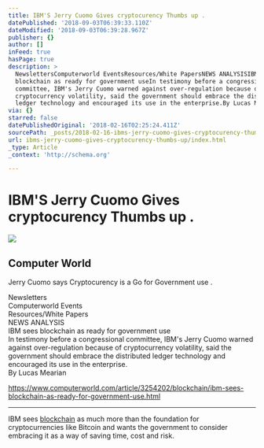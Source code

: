 ```yaml
---
title: IBM'S Jerry Cuomo Gives cryptocurency Thumbs up .
datePublished: '2018-09-03T06:39:33.110Z'
dateModified: '2018-09-03T06:39:28.967Z'
publisher: {}
author: []
inFeed: true
hasPage: true
description: >
  NewslettersComputerworld EventsResources/White PapersNEWS ANALYSISIBM sees
  blockchain as ready for government useIn testimony before a congressional
  committee, IBM's Jerry Cuomo warned against over-regulation because of
  cryptocurrency volatility, said the government should embrace the distributed
  ledger technology and encouraged its use in the enterprise.By Lucas Mearian
via: {}
starred: false
datePublishedOriginal: '2018-02-16T02:25:24.411Z'
sourcePath: _posts/2018-02-16-ibms-jerry-cuomo-gives-cryptocurency-thumbs-up.md
url: ibms-jerry-cuomo-gives-cryptocurency-thumbs-up/index.html
_type: Article
_context: 'http://schema.org'

---
```

# IBM'S Jerry Cuomo Gives cryptocurency Thumbs up .

<article style=""><img src="https://the-grid-user-content.s3-us-west-2.amazonaws.com/4d8921d0-9ad8-450b-b91b-be5c61bb3428.jpg" /><h1>Computer World </h1><p>Jerry Cuomo says Cryptocurency is a Go for Government use .</p></article>

Newsletters  
Computerworld Events  
Resources/White Papers  
NEWS ANALYSIS  
IBM sees blockchain as ready for government use  
In testimony before a congressional committee, IBM's Jerry Cuomo warned against over-regulation because of cryptocurrency volatility, said the government should embrace the distributed ledger technology and encouraged its use in the enterprise.  
By Lucas Mearian

https://www.computerworld.com/article/3254202/blockchain/ibm-sees-blockchain-as-ready-for-government-use.html

---

IBM sees [blockchain][0] as much more than the foundation for cryptocurrencies like Bitcoin and wants the government to consider embracing it as a way of saving time, cost and risk.

[0]: https://www.computerworld.com/article/3191077/security/what-is-blockchain-the-most-disruptive-tech-in-decades.html